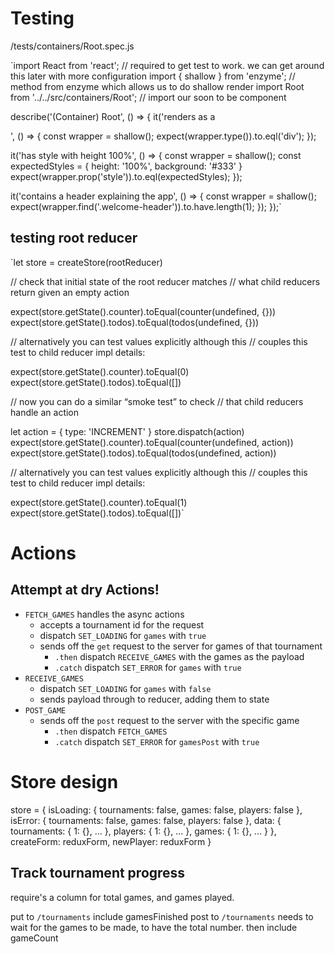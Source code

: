 # Testing

/tests/containers/Root.spec.js

`import React from 'react';                     // required to get test to work.  we can get around this later with more configuration
import { shallow } from 'enzyme';              // method from enzyme which allows us to do shallow render
import Root from '../../src/containers/Root';  // import our soon to be component

describe('(Container) Root', () => {
  it('renders as a <div>', () => {
    const wrapper = shallow(<Root />);
    expect(wrapper.type()).to.eql('div');
  });

  it('has style with height 100%', () => {
    const wrapper = shallow(<Root />);
    const expectedStyles = {
      height: '100%',
      background: '#333'
    }
    expect(wrapper.prop('style')).to.eql(expectedStyles);
  });

  it('contains a header explaining the app', () => {
    const wrapper = shallow(<Root />);
    expect(wrapper.find('.welcome-header')).to.have.length(1);
  });
});`

## testing root reducer

`let store = createStore(rootReducer)

// check that initial state of the root reducer matches
// what child reducers return given an empty action

expect(store.getState().counter).toEqual(counter(undefined, {}))
expect(store.getState().todos).toEqual(todos(undefined, {}))

// alternatively you can test values explicitly although this
// couples this test to child reducer impl details:

expect(store.getState().counter).toEqual(0)
expect(store.getState().todos).toEqual([])

// now you can do a similar “smoke test” to check
// that child reducers handle an action

let action = { type: 'INCREMENT' }
store.dispatch(action)
expect(store.getState().counter).toEqual(counter(undefined, action))
expect(store.getState().todos).toEqual(todos(undefined, action))

// alternatively you can test values explicitly although this
// couples this test to child reducer impl details:

expect(store.getState().counter).toEqual(1)
expect(store.getState().todos).toEqual([])`



# Actions

## Attempt at dry Actions!

- `FETCH_GAMES` handles the async actions
  - accepts a tournament id for the request
  - dispatch `SET_LOADING` for `games` with `true`
  - sends off the `get` request to the server for games of that tournament
    - `.then` dispatch `RECEIVE_GAMES` with the games as the payload
    - `.catch` dispatch `SET_ERROR` for `games` with `true`
- `RECEIVE_GAMES`
    - dispatch `SET_LOADING` for `games` with `false`
    - sends payload through to reducer, adding them to state
- `POST_GAME`
  - sends off the `post` request to the server with the specific game
    - `.then` dispatch `FETCH_GAMES`
    - `.catch` dispatch `SET_ERROR` for `gamesPost` with `true`



# Store design


store = {
  isLoading: {
    tournaments: false,
    games: false,
    players: false
  },
  isError: {
    tournaments: false,
    games: false,
    players: false
  },
  data: {
    tournaments: {
      1: {},
      ...
    },
    players: {
      1: {},
      ...
    },
    games: {
      1: {},
      ...
    }
  },
  createForm: reduxForm,
  newPlayer: reduxForm
}


## Track tournament progress

  require's a column for total games, and games played.

  put to `/tournaments` include gamesFinished <Number>
  post to `/tournaments` needs to wait for the games to be made, to have the total number.
    then include gameCount <Number>
